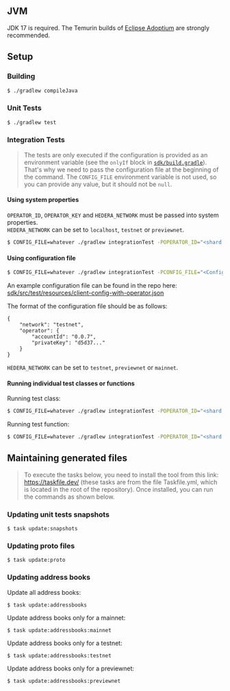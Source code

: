 ## JVM
JDK 17 is required. The Temurin builds of [Eclipse Adoptium](https://adoptium.net/) are strongly recommended.

## Setup

### Building

```sh
$ ./gradlew compileJava
```

### Unit Tests

```sh
$ ./gradlew test
```

### Integration Tests

> The tests are only executed if the configuration is provided
> as an environment variable (see the `onlyIf` block in [`sdk/build.gradle`](../../sdk/build.gradle)).
> That's why we need to pass the configuration file at the beginning of the command.
> The `CONFIG_FILE` environment variable is not used, so you can provide any value,
> but it should not be `null`.

#### Using system properties
`OPERATOR_ID`, `OPERATOR_KEY` and `HEDERA_NETWORK` must be passed into system properties.\
`HEDERA_NETWORK` can be set to `localhost`, `testnet` or `previewnet`.

```sh
$ CONFIG_FILE=whatever ./gradlew integrationTest -POPERATOR_ID="<shard.realm.num>" -POPERATOR_KEY="<PrivateKey>" -PHEDERA_NETWORK="<network>"
```

#### Using configuration file

```sh
$ CONFIG_FILE=whatever ./gradlew integrationTest -PCONFIG_FILE="<ConfigurationFilePath>"
```

An example configuration file can be found in the repo here:
[sdk/src/test/resources/client-config-with-operator.json](../../sdk/src/test/resources/client-config-with-operator.json)

The format of the configuration file should be as follows:
```
{
    "network": "testnet",
    "operator": {
        "accountId": "0.0.7",
        "privateKey": "d5d37..."
    }
}
```

`HEDERA_NETWORK` can be set to `testnet`, `previewnet` or `mainnet`.

#### Running individual test classes or functions

Running test class:
```sh
$ CONFIG_FILE=whatever ./gradlew integrationTest -POPERATOR_ID="<shard.realm.num>" -POPERATOR_KEY="<PrivateKey>" -PHEDERA_NETWORK="testnet" --tests "<TestClass>"
```

Running test function:
```sh
$ CONFIG_FILE=whatever ./gradlew integrationTest -POPERATOR_ID="<shard.realm.num>" -POPERATOR_KEY="<PrivateKey>" -PHEDERA_NETWORK="testnet" --tests "<TestClass.functionName>"
```

## Maintaining generated files
>To execute the tasks below, you need to install the tool from this link: https://taskfile.dev/
> (these tasks are from the file Taskfile.yml, which is located in the root of the repository).
> Once installed, you can run the commands as shown below.

### Updating unit tests snapshots
```shell
$ task update:snapshots
```

### Updating proto files
```shell
$ task update:proto
```

### Updating address books
Update all address books:
```shell
$ task update:addressbooks
```
Update address books only for a mainnet:
```shell
$ task update:addressbooks:mainnet
```
Update address books only for a testnet:
```shell
$ task update:addressbooks:testnet
```
Update address books only for a previewnet:
```shell
$ task update:addressbooks:previewnet
```
